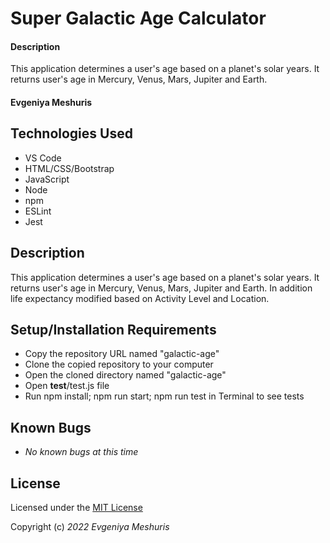 #  Super Galactic Age Calculator

#### Description
This application determines a user's age based on a planet's solar years. It returns user's age in Mercury, Venus, Mars, Jupiter and Earth.

#### Evgeniya Meshuris

## Technologies Used

* VS Code
* HTML/CSS/Bootstrap
* JavaScript 
* Node
* npm
* ESLint
* Jest

## Description

This application determines a user's age based on a planet's solar years. It returns user's age in Mercury, Venus, Mars, Jupiter and Earth. In addition life expectancy modified based on Activity Level and Location. 

## Setup/Installation Requirements

* Copy the repository URL named "galactic-age"
* Clone the copied repository to your computer
* Open the cloned directory named "galactic-age"
* Open __test__/test.js file
* Run npm install; npm run start; npm run test in Terminal to see tests 

## Known Bugs

* *No known bugs at this time*

## License

Licensed under the [MIT License](LICENSE)

Copyright (c) _2022_ _Evgeniya Meshuris_



